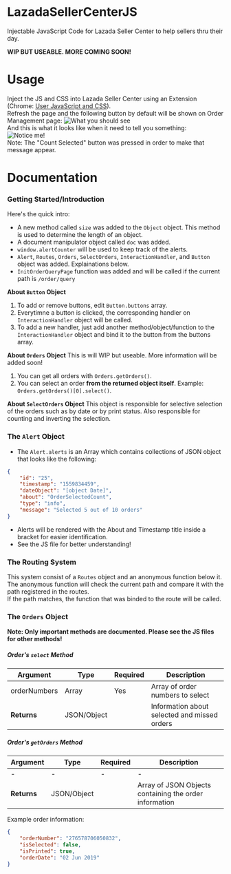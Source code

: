 # LazadaSellerCenterJS
Injectable JavaScript Code for Lazada Seller Center to help sellers thru their day.

**WIP BUT USEABLE. MORE COMING SOON!**

# Usage
Inject the JS and CSS into Lazada Seller Center using an Extension (Chrome: [User JavaScript and CSS](https://www.google.com "User JavaScript and CSS")).  
Refresh the page and the following button by default will be shown on Order Management page:
![What you should see](https://i.ibb.co/Z2ffB7F/image.png "What you should see")  
And this is what it looks like when it need to tell you something:
![Notice me!](https://i.ibb.co/BckMzF7/image.png "Notice me!")  
Note: The "Count Selected" button was pressed in order to make that message appear.

# Documentation

### Getting Started/Introduction
Here's the quick intro:  
- A new method called `size` was added to the `Object` object. This method is used to determine the length of an object.  
- A document manipulator object called `doc` was added.  
- `window.alertCounter` will be used to keep track of the alerts.  
- `Alert`, `Routes`, `Orders`, `SelectOrders`, `InteractionHandler`, and `Button` object was added. Explainations below.  
- `InitOrderQueryPage` function was added and will be called if the current path is `/order/query`

**About `Button` Object**
1. To add or remove buttons, edit `Button.buttons` array.  
2. Everytimne a button is clicked, the corresponding handler on `InteractionHandler` object will be called.  
3. To add a new handler, just add another method/object/function to the `InteractionHandler` object and bind it to the button from the buttons array.

**About `Orders` Object**
This is will WIP but useable. More information will be added soon!
1. You can get all orders with `Orders.getOrders()`.
2. You can select an order **from the returned object itself**. Example: `Orders.getOrders()[0].select()`.

**About `SelectOrders` Object**
This object is responsible for selective selection of the orders such as by date or by print status. Also responsible for counting and inverting the selection.


### The `Alert` Object
- The `Alert.alerts` is an Array which contains collections of JSON object that looks like the following:
```json
{
    "id": "25",
    "timestamp": "1559834459",
    "dateObject": "[object Date]",
    "about": "OrderSelectedCount",
    "type": "info",
    "message": "Selected 5 out of 10 orders"
}
```
- Alerts will be rendered with the About and Timestamp title inside a bracket for easier identification.
- See the JS file for better understanding!

### The Routing System
This system consist of a `Routes` object and an anonymous function below it.
The anonymous function will check the current path and compare it with the path registered in the routes.  
If the path matches, the function that was binded to the route will be called.  

### The `Orders` Object
**Note: Only important methods are documented. Please see the JS files for other methods!**

##### Order's `select` Method
| Argument | Type | Required | Description |
|---|---|---|---|
| orderNumbers | Array | Yes | Array of order numbers to select |
| **Returns** | JSON/Object |  | Information about selected and missed orders |

##### Order's `getOrders` Method
| Argument | Type | Required | Description |
|---|---|---|---|
| - | - | - | - |
| **Returns** | JSON/Object |  | Array of JSON Objects containing the order information |

Example order information:
```json
{
	"orderNumber": "276578706050832",
	"isSelected": false,
	"isPrinted": true,
	"orderDate": "02 Jun 2019"
}
```
